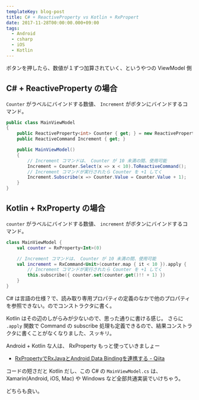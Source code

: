 ```yaml
---
templateKey: blog-post
title: C# + ReactiveProperty vs Kotlin + RxPropert
date: 2017-11-28T00:00:00.000+09:00
tags:
  - Android
  - csharp
  - iOS
  - Kotlin
---
```

ボタンを押したら、数値が１ずつ加算されていく、というやつの ViewModel 側
<!--more-->

## C# + ReactiveProperty の場合

``Counter`` がラベルにバインドする数値、 ``Increment`` がボタンにバインドするコマンド。

```csharp
public class MainViewModel
{
    public ReactiveProperty<int> Counter { get; } = new ReactiveProperty<int>(0);
    public ReactiveCommand Increment { get; } 

    public MainViewModel()
    {
        // Increment コマンドは、 Counter が 10 未満の間、使用可能
        Increment = Counter.Select(x => x < 10).ToReactiveCommand();
        // Increment コマンドが実行されたら Counter を +1 してく
        Increment.Subscribe(x => Counter.Value = Counter.Value + 1);
    }
}
```

## Kotlin + RxProperty の場合

``counter`` がラベルにバインドする数値、 ``increment`` がボタンにバインドするコマンド。

```kotlin
class MainViewModel {
    val counter = RxProperty<Int>(0)

    // Increment コマンドは、 Counter が 10 未満の間、使用可能
    val increment = RxCommand<Unit>(counter.map { it < 10 }).apply {
        // Increment コマンドが実行されたら Counter を +1 してく
        this.subscribe({ counter.set(counter.get()!! + 1) })
    }
}
```

C# は言語の仕様？で、読み取り専用プロパティの定義のなかで他のプロパティを参照できない。のでコンストラクタに書く。

Kotlin はその辺のしがらみが少ないので、思った通りに書ける感じ。
さらに ``.apply`` 関数で Command の subscribe 処理も定義できるので、結果コンストラクタに書くことがなくなりました、スッキリ。

Android + Kotlin な人は、 RxProperty もっと使っていきましょー

* [RxPropertyでRxJavaとAndroid Data Bindingを連携する - Qiita](https://qiita.com/k-kagurazaka@github/items/3fc1fc19ea608cac9913)

コードの短さだと Kotlin だし、この C# の ``MainViewModel.cs`` は、Xamarin(Android, iOS, Mac) や Windows など全部共通実装でいけちゃう。

どちらも良い。
